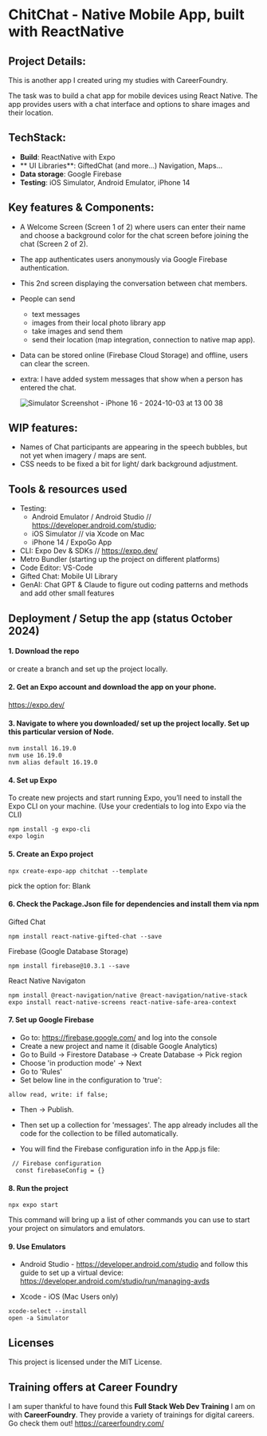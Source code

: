 # ChitChat - Native Mobile App, built with ReactNative


## Project Details:

This is another app I created uring my studies with CareerFoundry. 

The task was to build a chat app for mobile devices using React Native. The app provides users with a chat interface and options to share images and their location.

## TechStack:

- **Build**: ReactNative with Expo
- ** UI Libraries**: GiftedChat (and more...) Navigation, Maps...
- **Data storage**: Google Firebase
- **Testing**: iOS Simulator, Android Emulator, iPhone 14

## Key features & Components:

- A Welcome Screen (Screen 1 of 2) where users can enter their name and choose a background color for the chat screen
before joining the chat (Screen 2 of 2).
- The app authenticates users anonymously via Google Firebase authentication.
- This 2nd screen displaying the conversation between chat members.
- People can send
    - text messages
    - images from their local photo library app
    - take images and send them
    - send their location (map integration, connection to native map app).
- Data can be stored online (Firebase Cloud Storage) and offline, users can clear the screen.
- extra: I have added system messages that show when a person has entered the chat.

  ![Simulator Screenshot - iPhone 16 - 2024-10-03 at 13 00 38](https://github.com/user-attachments/assets/6d2d7534-7f70-4f4b-8ee7-907fe6eda6ad)


## WIP features:

- Names of Chat participants are appearing in the speech bubbles, but not yet when imagery / maps are sent.
- CSS needs to be fixed a bit for light/ dark background adjustment.


## Tools & resources used

- Testing: 
    - Android Emulator / Android Studio // https://developer.android.com/studio; 
    - iOS Simulator // via Xcode on Mac
    - iPhone 14 / ExpoGo App
- CLI: Expo Dev & SDKs // https://expo.dev/
- Metro Bundler (starting up the project on different platforms)
- Code Editor: VS-Code
- Gifted Chat: Mobile UI Library
- GenAI: Chat GPT & Claude to figure out coding patterns and methods and add other small features


## Deployment / Setup the app (status October 2024)

#### 1. Download the repo 

or create a branch and set up the project locally.

#### 2. Get an Expo account and download the app on your phone.
https://expo.dev/

#### 3. Navigate to where you downloaded/ set up the project locally. Set up this particular version of Node.

````
nvm install 16.19.0
nvm use 16.19.0
nvm alias default 16.19.0
````

#### 4. Set up Expo

To create new projects and start running Expo, you’ll need to install the Expo CLI on your machine. (Use your credentials to log into Expo via the CLI)

````
npm install -g expo-cli
expo login
````

#### 5. Create an Expo project

````
npx create-expo-app chitchat --template
`````
pick the option for: Blank

#### 6. Check the Package.Json file for dependencies and install them via npm

Gifted Chat
````
npm install react-native-gifted-chat --save
````
Firebase (Google Database Storage)
````
npm install firebase@10.3.1 --save

````
React Native Navigaton
````
npm install @react-navigation/native @react-navigation/native-stack
expo install react-native-screens react-native-safe-area-context
`````

#### 7. Set up Google Firebase

- Go to: https://firebase.google.com/ and log into the console
- Create a new project and name it (disable Google Analytics)
- Go to Build -> Firestore Database -> Create Database -> Pick region
- Choose 'in production mode' -> Next
- Go to 'Rules'
- Set below line in the configuration to 'true':
````
allow read, write: if false;
````
- Then -> Publish.

- Then set up a collection for 'messages'. The app already includes all the code for the collection to be filled automatically.

- You will find the Firebase configuration info in the App.js file:
````
 // Firebase configuration
  const firebaseConfig = {}
````


#### 8. Run the project
````
npx expo start
````
This command will bring up a list of other commands you can use to start your project on simulators and emulators.

#### 9. Use Emulators

- Android Studio - https://developer.android.com/studio
and follow this guide to set up a virtual device:
https://developer.android.com/studio/run/managing-avds

- Xcode - iOS (Mac Users only)
````
xcode-select --install
open -a Simulator
````

## Licenses

This project is licensed under the MIT License.

## Training offers at Career Foundry

I am super thankful to have found this **Full Stack Web Dev Training** I am on with **CareerFoundry**. They provide a variety of trainings for digital careers. Go check them out!
https://careerfoundry.com/
